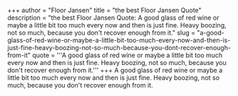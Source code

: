 +++
author = "Floor Jansen"
title = "the best Floor Jansen Quote"
description = "the best Floor Jansen Quote: A good glass of red wine or maybe a little bit too much every now and then is just fine. Heavy boozing, not so much, because you don't recover enough from it."
slug = "a-good-glass-of-red-wine-or-maybe-a-little-bit-too-much-every-now-and-then-is-just-fine-heavy-boozing-not-so-much-because-you-dont-recover-enough-from-it"
quote = '''A good glass of red wine or maybe a little bit too much every now and then is just fine. Heavy boozing, not so much, because you don't recover enough from it.'''
+++
A good glass of red wine or maybe a little bit too much every now and then is just fine. Heavy boozing, not so much, because you don't recover enough from it.

